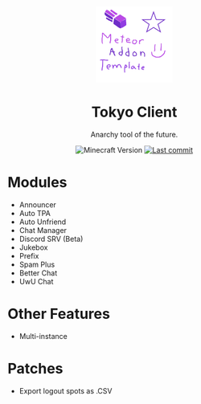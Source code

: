 <div align="center">
  <!-- Logo and Title -->
  <img src="/src/main/resources/assets/tokyo-client/icon.png" alt="logo" width="30%"/>
  <h1>Tokyo Client</h1>
  <p>Anarchy tool of the future.</p>

  <!-- Fancy badges -->
  <img src="https://img.shields.io/badge/Minecraft%20Version-1.19.3-blueviolet" alt="Minecraft Version">
  <a href="https://github.com/RacoonDog/Tokyo-Client/commits/main"><img src="https://img.shields.io/github/last-commit/RacoonDog/Tokyo-Client?logo=github&color=blueviolet" alt="Last commit"></a>
</div>

# Modules
- Announcer
- Auto TPA
- Auto Unfriend
- Chat Manager
- Discord SRV (Beta)
- Jukebox
- Prefix
- Spam Plus
- Better Chat
- UwU Chat

# Other Features

- Multi-instance

# Patches
- Export logout spots as .CSV
